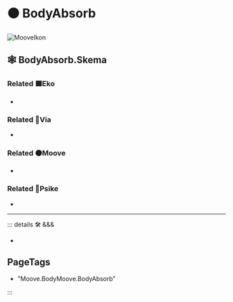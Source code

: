 # 🟠 <mooves>BodyAbsorb</mooves>

![MooveIkon](/BetaIkon/Mooves_Ikon.png)

## 🕸 BodyAbsorb.Skema

### Related 🟩<ekos>Eko</ekos>

-

### Related 🔻<via>Via</via>

-

### Related 🟠<mooves>Moove</mooves>

-

### Related 💜<psike>Psike</psike>

-

---

<!-- =================================================== -->
<!-- =================================================== -->
<!-- =================================================== -->
<!-- =================================================== -->
<!-- =================================================== -->
::: details 🛠 <dev>&&&</dev>

-

<h2>PageTags</h2>

- "Moove.BodyMoove.BodyAbsorb"

:::
